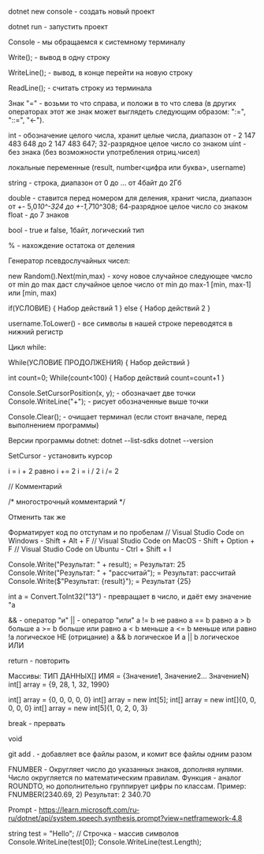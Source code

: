 dotnet new console - создать новый проект

dotnet run - запустить проект

Console - мы обращаемся к системному терминалу

Write(); - вывод в одну строку

WriteLine(); - вывод, в конце перейти на новую строку

ReadLine(); - считать строку из терминала

Знак "=" - возьми то что справа, и положи в то что слева (в других операторах этот же знак может выглядеть следующим образом: ":=", "::=", "<-").

int - обозначение целого числа, хранит целые числа, диапазон от - 2 147 483 648 до 2 147 483 647; 32-разрядное целое число со знаком
uint - без знака (без возможности употребления отриц.чисел)

локальные переменные (result, number<цифра или буква>, username)

string - строка, диапазон от 0 до ... от 4байт до 2Гб

double - ставится перед номером для деления, хранит числа, диапазон от +- 5,0*10^-324  до  +-1,7*10^308; 64-разрядное целое число со знаком
float - до 7 знаков


bool - true и false, 1байт, логический тип

% - нахождение остатока от деления

Генератор псевдослучайных чисел:

new Random().Next(min,max) - хочу новое случайное следующее чмсло от min до max
даст случайное целое число от min до max-1 [min, max-1] или [min, max)

if(УСЛОВИЕ)
{
    Набор действий 1
}
else
{
     Набор действий 2
}

username.ToLower() - все символы в нашей строке переводятся в нижний регистр

Цикл while:

While(УСЛОВИЕ ПРОДОЛЖЕНИЯ)
{
    Набор действий
}

int count=0;
While(count<100)
{
    Набор действий count=count+1
}

Console.SetCursorPosition(x, y); - обозначает две точки
Console.WriteLine("+"); - рисует обозначенные выше точки

Console.Clear(); - очищает терминал (если стоит вначале, перед выполнением программы)

Версии программы dotnet:
dotnet --list-sdks
dotnet --version 

SetCursor - установить курсор

i = i + 2    равно  i += 2
i = i / 2           i /= 2

// Комментарий

/* 
многострочный
комментарий
*/

<!-- Быстрое комментирование: выфделить текст нажать Ctrl+правый слеш (кнопка ? / , .) -->  Отменить так же

Форматирует код по отступам и по пробелам
// Visual Studio Code on Windows - Shift + Alt + F
// Visual Studio Code on MacOS - Shift + Option + F
// Visual Studio Code on Ubuntu - Ctrl + Shift + I

Console.Write("Результат: " + result);  = Результат: 25
Console.Write("Результат: " + "рассчитай");  = Результат: рассчитай
Console.Write($"Результат: {result}");  = Результат {25}

int a = Convert.ToInt32("13") - превращает в число, и даёт ему значение "а

&& - оператор "и"
|| - оператор "или"
a != b не равно 
a == b равно 
a > b больше 
a >= b больше или равно 
a < b меньше 
a <= b меньше или равно 
!a логическое НЕ (отрицание) 
a && b логическое И 
a || b логическое ИЛИ

return - повторить

Массивы:
ТИП ДАННЫХ[] ИМЯ = {Значение1, Значение2... ЗначениеN}
int[] array = {9, 28, 1, 32, 1990}

int[] array = {0, 0, 0, 0, 0}
int[] array = new int[5];
int[] array = new int[]{0, 0, 0, 0, 0}
int[] array = new int[5]{1, 0, 2, 0, 3}

break - прервать

void 

git add . - добавляет все файлы разом, и комит все файлы одним разом

FNUMBER - Округляет число до указанных знаков, дополняя нулями. Число округляется по математическим правилам. Функция - аналог ROUNDTO, но дополнительно группирует цифры по классам.
Пример: FNUMBER(2340.69, 2)
Результат: 2 340.70

Prompt -
https://learn.microsoft.com/ru-ru/dotnet/api/system.speech.synthesis.prompt?view=netframework-4.8


string test = "Hello"; //  Строчка - массив символов
Console.WriteLine(test[0]);
Console.WriteLine(test.Length);

 

